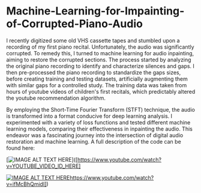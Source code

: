 # Machine-Learning-for-Impainting-of-Corrupted-Piano-Audio
I recently digitized some old VHS cassette tapes and stumbled upon a recording of my first piano recital. Unfortunately, the audio was significantly corrupted. To remedy this, I turned to machine learning for audio inpainting, aiming to restore the corrupted sections. The process started by analyzing the original piano recording to identify and characterize silences and gaps. I then pre-processed the piano recording to standardize the gaps sizes, before creating training and testing datasets, artificially augmenting them with similar gaps for a controlled study. The training data was taken from hours of youtube videos of children's first recitals, which predictably altered the youtube recommendation algorithm. 

By employing the Short-Time Fourier Transform (STFT) technique, the audio is transformed into a format conducive for deep learning analysis. I experimented with a variety of loss functions and tested different machine learning models, comparing their effectiveness in inpainting the audio. This endeavor was a fascinating journey into the intersection of digital audio restoration and machine learning. A full description of the code can be found here:



[![IMAGE ALT TEXT HERE](https://img.youtube.com/vi/YOUTUBE_VIDEO_ID_HERE/0.jpg)]([https://www.youtube.com/watch?v=YOUTUBE_VIDEO_ID_HERE]


[![IMAGE ALT TEXT HERE](https://img.youtube.com/vi/watch?v=ifMcBhQmidI/0.jpg)]([https://www.youtube.com/watch?v=ifMcBhQmidI)https://www.youtube.com/watch?v=ifMcBhQmidI])


